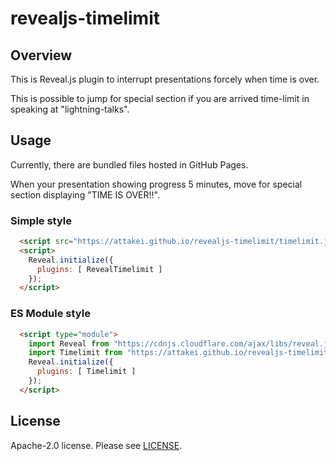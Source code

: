 # revealjs-timelimit

## Overview

This is Reveal.js plugin to interrupt presentations forcely when time is over.

This is possible to jump for special section if you are arrived time-limit in speaking at "lightning-talks".

## Usage

Currently, there are bundled files hosted in GitHub Pages.

When your presentation showing progress 5 minutes, move for special section displaying "TIME IS OVER!!".

### Simple style

```html
  <script src="https://attakei.github.io/revealjs-timelimit/timelimit.js"></script>
  <script>
    Reveal.initialize({
      plugins: [ RevealTimelimit ]
    });
  </script>
```

### ES Module style

```html
  <script type="module">
    import Reveal from "https://cdnjs.cloudflare.com/ajax/libs/reveal.js/4.1.2/reveal.esm.min.js";
    import Timelimit from "https://attakei.github.io/revealjs-timelimit/timelimit.esm.js";
    Reveal.initialize({
      plugins: [ Timelimit ]
    });
  </script>
```


## License

Apache-2.0 license. Please see [LICENSE](./LICENSE).
